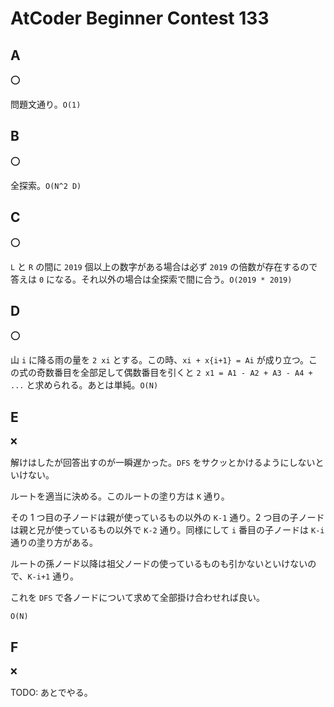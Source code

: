 # AtCoder Beginner Contest 133

## A

:o:

問題文通り。`O(1)`

## B

:o:

全探索。`O(N^2 D)`

## C

:o:

`L` と `R` の間に `2019` 個以上の数字がある場合は必ず `2019` の倍数が存在するので答えは `0` になる。それ以外の場合は全探索で間に合う。`O(2019 * 2019)`

## D

:o:

山 `i` に降る雨の量を `2 xi` とする。この時、`xi + x{i+1} = Ai` が成り立つ。この式の奇数番目を全部足して偶数番目を引くと `2 x1 = A1 - A2 + A3 - A4 + ...` と求められる。あとは単純。`O(N)`

## E

:x:

解けはしたが回答出すのが一瞬遅かった。`DFS` をサクッとかけるようにしないといけない。

ルートを適当に決める。このルートの塗り方は `K` 通り。

その 1 つ目の子ノードは親が使っているもの以外の `K-1` 通り。2 つ目の子ノードは親と兄が使っているもの以外で `K-2` 通り。同様にして `i` 番目の子ノードは `K-i` 通りの塗り方がある。

ルートの孫ノード以降は祖父ノードの使っているものも引かないといけないので、`K-i+1` 通り。

これを `DFS` で各ノードについて求めて全部掛け合わせれば良い。

`O(N)`

## F

:x:

TODO: あとでやる。
